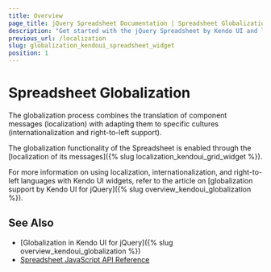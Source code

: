 ```yaml
---
title: Overview
page_title: jQuery Spreadsheet Documentation | Spreadsheet Globalization | Kendo UI
description: "Get started with the jQuery Spreadsheet by Kendo UI and learn about the globalization options it supports."
previous_url: /localization
slug: globalization_kendoui_spreadsheet_widget
position: 1
---
```


# Spreadsheet Globalization

The globalization process combines the translation of component messages (localization) with adapting them to specific cultures (internationalization and right-to-left support).

The globalization functionality of the Spreadsheet is enabled through the [localization of its messages]({% slug localization_kendoui_grid_widget %}).

For more information on using localization, internationalization, and right-to-left languages with Kendo UI widgets, refer to the article on [globalization support by Kendo UI for jQuery]({% slug overview_kendoui_globalization %}).

## See Also

* [Globalization in Kendo UI for jQuery]({% slug overview_kendoui_globalization %})
* [Spreadsheet JavaScript API Reference](/api/javascript/ui/spreadsheet)
